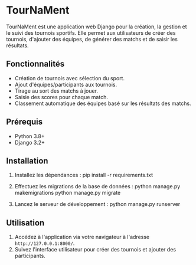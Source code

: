# TourNaMent

TourNaMent est une application web Django pour la création, la gestion et le suivi des tournois sportifs. Elle permet aux utilisateurs de créer des tournois, d'ajouter des équipes, de générer des matchs et de saisir les résultats.

## Fonctionnalités

- Création de tournois avec sélection du sport.
- Ajout d'équipes/participants aux tournois.
- Tirage au sort des matchs à jouer.
- Saisie des scores pour chaque match.
- Classement automatique des équipes basé sur les résultats des matchs.

## Prérequis

- Python 3.8+
- Django 3.2+

## Installation

1. Installez les dépendances :
pip install -r requirements.txt

2. Effectuez les migrations de la base de données :
python manage.py makemigrations
python manage.py migrate

3. Lancez le serveur de développement :
python manage.py runserver

## Utilisation

1. Accédez à l'application via votre navigateur à l'adresse `http://127.0.0.1:8000/`.
2. Suivez l'interface utilisateur pour créer des tournois et ajouter des participants.
